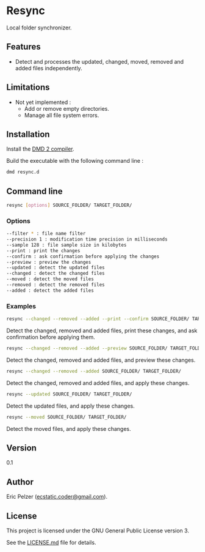 # Resync

Local folder synchronizer.

## Features

* Detect and processes the updated, changed, moved, removed and added files independently.

## Limitations

* Not yet implemented :
  * Add or remove empty directories.
  * Manage all file system errors.

## Installation

Install the [DMD 2 compiler](https://dlang.org/download.html).

Build the executable with the following command line :

```bash
dmd resync.d
```

## Command line

```bash
resync [options] SOURCE_FOLDER/ TARGET_FOLDER/
```

### Options

```bash
--filter * : file name filter
--precision 1 : modification time precision in milliseconds
--sample 128 : file sample size in kilobytes
--print : print the changes
--confirm : ask confirmation before applying the changes
--preview : preview the changes
--updated : detect the updated files
--changed : detect the changed files
--moved : detect the moved files
--removed : detect the removed files
--added : detect the added files
``` 

### Examples

```bash
resync --changed --removed --added --print --confirm SOURCE_FOLDER/ TARGET_FOLDER/
```

Detect the changed, removed and added files, print these changes, and ask confirmation before applying them.

```bash
resync --changed --removed --added --preview SOURCE_FOLDER/ TARGET_FOLDER/
```

Detect the changed, removed and added files, and preview these changes.

```bash
resync --changed --removed --added SOURCE_FOLDER/ TARGET_FOLDER/
```

Detect the changed, removed and added files, and apply these changes.

```bash
resync --updated SOURCE_FOLDER/ TARGET_FOLDER/
```

Detect the updated files, and apply these changes.

```bash
resync --moved SOURCE_FOLDER/ TARGET_FOLDER/
```

Detect the moved files, and apply these changes.

## Version

0.1

## Author

Eric Pelzer (ecstatic.coder@gmail.com).

## License

This project is licensed under the GNU General Public License version 3.

See the [LICENSE.md](LICENSE.md) file for details.
